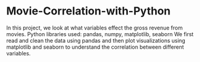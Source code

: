# Movie-Correlation-with-Python
In this project, we look at what variables effect the gross revenue from movies. 
Python libraries used: pandas, numpy, matplotlib, seaborn
We first read and clean the data using pandas and then plot visualizations using matplotlib and seaborn to understand the correlation between different variables.
